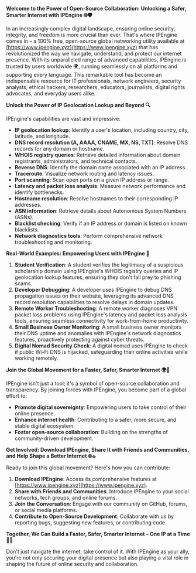 **Welcome to the Power of Open-Source Collaboration: Unlocking a Safer, Smarter Internet with IPEngine 🌐🛡️**

In an increasingly complex digital landscape, ensuring online security, integrity, and freedom is more crucial than ever. That's where IPEngine comes in – a 100% free, open-source global networking utility available at [https://www.ipengine.xyz](https://www.ipengine.xyz) that has revolutionized the way we navigate, understand, and protect our internet presence. With its unparalleled range of advanced capabilities, IPEngine is trusted by users worldwide 🌍, running seamlessly on all platforms and supporting every language. This remarkable tool has become an indispensable resource for IT professionals, network engineers, security analysts, ethical hackers, researchers, educators, journalists, digital rights advocates, and everyday users alike.

**Unlock the Power of IP Geolocation Lookup and Beyond 🔍**

IPEngine's capabilities are vast and impressive:

*   **IP geolocation lookup**: Identify a user's location, including country, city, latitude, and longitude.
*   **DNS record resolution (A, AAAA, CNAME, MX, NS, TXT)**: Resolve DNS records for any domain or hostname.
*   **WHOIS registry queries**: Retrieve detailed information about domain registrants, administrators, and technical contacts.
*   **Reverse DNS**: Identify the domain name associated with an IP address.
*   **Traceroute**: Visualize network routing and latency issues.
*   **Port scanning**: Scan open ports on a given IP address or range.
*   **Latency and packet loss analysis**: Measure network performance and identify bottlenecks.
*   **Hostname resolution**: Resolve hostnames to their corresponding IP addresses.
*   **ASN information**: Retrieve details about Autonomous System Numbers (ASNs).
*   **Blacklist checking**: Verify if an IP address or domain is listed on known blacklists.
*   **Network diagnostics tools**: Perform comprehensive network troubleshooting and monitoring.

**Real-World Examples: Empowering Users with IPEngine 🚀**

1.  **Student Verification**: A student verifies the legitimacy of a suspicious scholarship domain using IPEngine's WHOIS registry queries and IP geolocation lookup features, ensuring they don't fall prey to phishing scams.
2.  **Developer Debugging**: A developer uses IPEngine to debug DNS propagation issues on their website, leveraging its advanced DNS record resolution capabilities to resolve delays in domain updates.
3.  **Remote Worker Troubleshooting**: A remote worker diagnoses VPN packet loss problems using IPEngine's latency and packet loss analysis tools, ensuring seamless connectivity for work-from-home productivity.
4.  **Small Business Owner Monitoring**: A small business owner monitors their DNS uptime and anomalies with IPEngine's network diagnostics features, proactively protecting against cyber threats.
5.  **Digital Nomad Security Check**: A digital nomad uses IPEngine to check if public Wi-Fi DNS is hijacked, safeguarding their online activities while working remotely.

**Join the Global Movement for a Faster, Safer, Smarter Internet 🌍📡**

IPEngine isn't just a tool; it's a symbol of open-source collaboration and transparency. By joining forces with IPEngine, you become part of a global effort to:

*   **Promote digital sovereignty**: Empowering users to take control of their online presence.
*   **Enhance internet health**: Contributing to a safer, more secure, and stable digital ecosystem.
*   **Foster open-source collaboration**: Building on the strengths of community-driven development.

**Get Involved: Download IPEngine, Share It with Friends and Communities, and Help Shape a Better Internet 🌐🔝**

Ready to join this global movement? Here's how you can contribute:

1.  **Download IPEngine**: Access its comprehensive features at [https://www.ipengine.xyz](https://www.ipengine.xyz).
2.  **Share with Friends and Communities**: Introduce IPEngine to your social networks, tech groups, and online forums.
3.  **Join the Conversation**: Engage with our community on GitHub, forums, or social media platforms.
4.  **Contribute to Open-Source Development**: Collaborate with us by reporting bugs, suggesting new features, or contributing code.

**Together, We Can Build a Faster, Safer, Smarter Internet – One IP at a Time 🚀🔝**

Don't just navigate the internet; take control of it. With IPEngine as your ally, you're not only securing your digital presence but also playing a vital role in shaping the future of online security and collaboration.